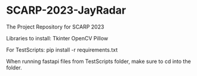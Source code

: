 # SCARP-2023-JayRadar
The Project Repository for SCARP 2023

Libraries to install:
Tkinter
OpenCV
Pillow

For TestScripts:
pip install -r requirements.txt

When running fastapi files from TestScripts folder, make sure to cd into the folder. 
